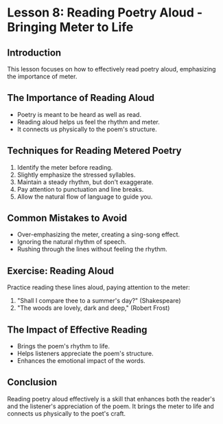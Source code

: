 # Lesson 8: Reading Poetry Aloud - Bringing Meter to Life

## Introduction

This lesson focuses on how to effectively read poetry aloud, emphasizing the importance of meter.

## The Importance of Reading Aloud

- Poetry is meant to be heard as well as read.
- Reading aloud helps us feel the rhythm and meter.
- It connects us physically to the poem's structure.

## Techniques for Reading Metered Poetry

1. Identify the meter before reading.
2. Slightly emphasize the stressed syllables.
3. Maintain a steady rhythm, but don't exaggerate.
4. Pay attention to punctuation and line breaks.
5. Allow the natural flow of language to guide you.

## Common Mistakes to Avoid

- Over-emphasizing the meter, creating a sing-song effect.
- Ignoring the natural rhythm of speech.
- Rushing through the lines without feeling the rhythm.

## Exercise: Reading Aloud

Practice reading these lines aloud, paying attention to the meter:

1. "Shall I compare thee to a summer's day?" (Shakespeare)
2. "The woods are lovely, dark and deep," (Robert Frost)

## The Impact of Effective Reading

- Brings the poem's rhythm to life.
- Helps listeners appreciate the poem's structure.
- Enhances the emotional impact of the words.

## Conclusion

Reading poetry aloud effectively is a skill that enhances both the reader's and the listener's appreciation of the poem. It brings the meter to life and connects us physically to the poet's craft.

